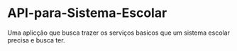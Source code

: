 # API-para-Sistema-Escolar
 Uma aplicção que busca trazer os serviços basicos que um sistema escolar precisa e busca ter.
